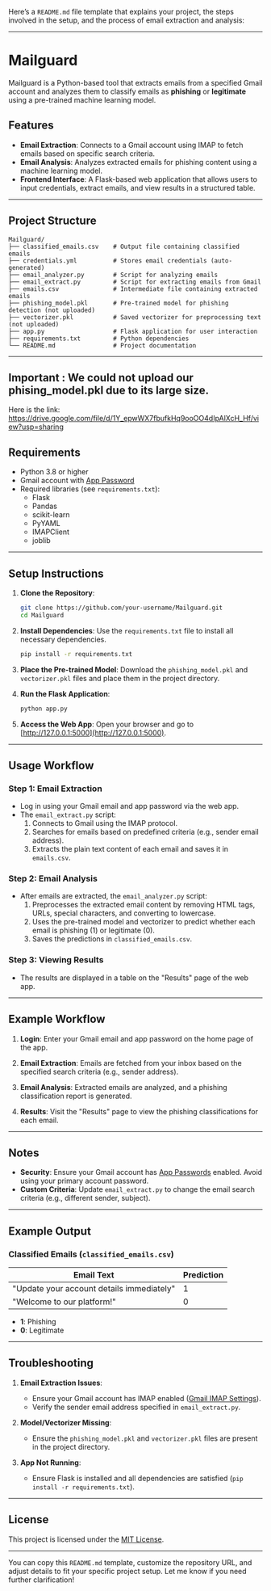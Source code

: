 Here’s a `README.md` file template that explains your project, the steps involved in the setup, and the process of email extraction and analysis:

---

# Mailguard

Mailguard is a Python-based tool that extracts emails from a specified Gmail account and analyzes them to classify emails as **phishing** or **legitimate** using a pre-trained machine learning model.

## Features
- **Email Extraction**: Connects to a Gmail account using IMAP to fetch emails based on specific search criteria.
- **Email Analysis**: Analyzes extracted emails for phishing content using a machine learning model.
- **Frontend Interface**: A Flask-based web application that allows users to input credentials, extract emails, and view results in a structured table.

---

## Project Structure
```
Mailguard/
├── classified_emails.csv    # Output file containing classified emails
├── credentials.yml          # Stores email credentials (auto-generated)
├── email_analyzer.py        # Script for analyzing emails
├── email_extract.py         # Script for extracting emails from Gmail
├── emails.csv               # Intermediate file containing extracted emails
├── phishing_model.pkl       # Pre-trained model for phishing detection (not uploaded)
├── vectorizer.pkl           # Saved vectorizer for preprocessing text (not uploaded)
├── app.py                   # Flask application for user interaction
├── requirements.txt         # Python dependencies
└── README.md                # Project documentation
```

---
## Important : We could not upload our phising_model.pkl due to its large size.
 Here is the link: https://drive.google.com/file/d/1Y_epwWX7fbufkHq9ooOO4dIpAlXcH_Hf/view?usp=sharing



## Requirements
- Python 3.8 or higher
- Gmail account with [App Password](https://support.google.com/accounts/answer/185833?hl=en)
- Required libraries (see `requirements.txt`):
  - Flask
  - Pandas
  - scikit-learn
  - PyYAML
  - IMAPClient
  - joblib

---

## Setup Instructions

1. **Clone the Repository**:
   ```bash
   git clone https://github.com/your-username/Mailguard.git
   cd Mailguard
   ```

2. **Install Dependencies**:
   Use the `requirements.txt` file to install all necessary dependencies.
   ```bash
   pip install -r requirements.txt
   ```

3. **Place the Pre-trained Model**:
   Download the `phishing_model.pkl` and `vectorizer.pkl` files and place them in the project directory.

4. **Run the Flask Application**:
   ```bash
   python app.py
   ```

5. **Access the Web App**:
   Open your browser and go to [http://127.0.0.1:5000](http://127.0.0.1:5000).

---

## Usage Workflow

### Step 1: Email Extraction
- Log in using your Gmail email and app password via the web app.
- The `email_extract.py` script:
  1. Connects to Gmail using the IMAP protocol.
  2. Searches for emails based on predefined criteria (e.g., sender email address).
  3. Extracts the plain text content of each email and saves it in `emails.csv`.

### Step 2: Email Analysis
- After emails are extracted, the `email_analyzer.py` script:
  1. Preprocesses the extracted email content by removing HTML tags, URLs, special characters, and converting to lowercase.
  2. Uses the pre-trained model and vectorizer to predict whether each email is phishing (1) or legitimate (0).
  3. Saves the predictions in `classified_emails.csv`.

### Step 3: Viewing Results
- The results are displayed in a table on the "Results" page of the web app.

---

## Example Workflow

1. **Login**:
   Enter your Gmail email and app password on the home page of the app.

2. **Email Extraction**:
   Emails are fetched from your inbox based on the specified search criteria (e.g., sender address).

3. **Email Analysis**:
   Extracted emails are analyzed, and a phishing classification report is generated.

4. **Results**:
   Visit the "Results" page to view the phishing classifications for each email.

---

## Notes
- **Security**: Ensure your Gmail account has [App Passwords](https://support.google.com/accounts/answer/185833?hl=en) enabled. Avoid using your primary account password.
- **Custom Criteria**: Update `email_extract.py` to change the email search criteria (e.g., different sender, subject).

---

## Example Output
### Classified Emails (`classified_emails.csv`)
| Email Text                                | Prediction |
|-------------------------------------------|------------|
| "Update your account details immediately" | 1          |
| "Welcome to our platform!"                | 0          |

- **1**: Phishing
- **0**: Legitimate

---

## Troubleshooting
1. **Email Extraction Issues**:
   - Ensure your Gmail account has IMAP enabled ([Gmail IMAP Settings](https://support.google.com/mail/answer/7126229?hl=en)).
   - Verify the sender email address specified in `email_extract.py`.

2. **Model/Vectorizer Missing**:
   - Ensure the `phishing_model.pkl` and `vectorizer.pkl` files are present in the project directory.

3. **App Not Running**:
   - Ensure Flask is installed and all dependencies are satisfied (`pip install -r requirements.txt`).

---

## License
This project is licensed under the [MIT License](LICENSE).

---

You can copy this `README.md` template, customize the repository URL, and adjust details to fit your specific project setup. Let me know if you need further clarification!
